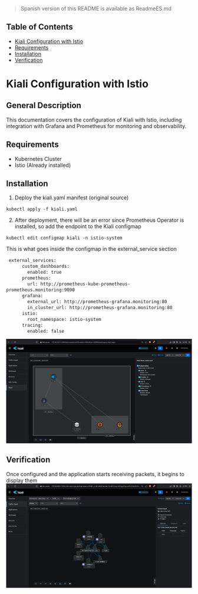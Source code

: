> Spanish version of this README is available as ReadmeES.md

## Table of Contents
* [Kiali Configuration with Istio](#item1)
* [Requirements](#item2)
* [Installation](#item3)
* [Verification](#item4)

<a name="item1"></a>
# Kiali Configuration with Istio
## General Description
This documentation covers the configuration of Kiali with Istio, including integration with Grafana and Prometheus for monitoring and observability.

<a name="item2"></a>
## Requirements
- Kubernetes Cluster
- Istio (Already installed)

<a name="item3"></a>
## Installation
1. Deploy the kiali.yaml manifest (original source)
```
kubectl apply -f kiali.yaml
```
2. After deployment, there will be an error since Prometheus Operator is installed, so add the endpoint to the Kiali configmap
```
kubectl edit configmap kiali -n istio-system
```
This is what goes inside the configmap in the external_service section
```
 external_services:
      custom_dashboards:
        enabled: true
      prometheus:
        url: http://prometheus-kube-prometheus-prometheus.monitoring:9090
      grafana:
        external_url: http://prometheus-grafana.monitoring:80
        in_cluster_url: http://prometheus-grafana.monitoring:80
      istio:
        root_namespace: istio-system
      tracing:
        enabled: false
```
![pod-prometheus](https://github.com/Andherson333333/robot-shop/blob/master/image/robot-shop-kiali-2.png)

<a name="item4"></a>
## Verification
Once configured and the application starts receiving packets, it begins to display them
![pod-prometheus](https://github.com/Andherson333333/robot-shop/blob/master/image/robot-shop-kiali-1.png)
